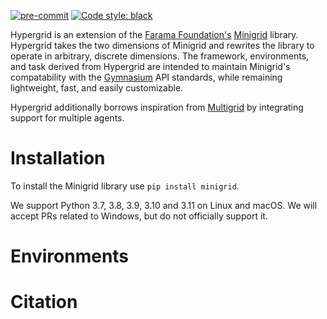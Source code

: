 [![pre-commit](https://img.shields.io/badge/pre--commit-enabled-brightgreen?logo=pre-commit&logoColor=white)](https://pre-commit.com/)
[![Code style: black](https://img.shields.io/badge/code%20style-black-000000.svg)](https://github.com/psf/black)

<!--
<p align="center">
    <a href = "https://minigrid.farama.org/" target = "_blank" > <img src="https://raw.githubusercontent.com/Farama-Foundation/Minigrid/master/minigrid-text.png" width="500px"/> </a>
</p>
 -->

<!--
<p align="center">
  <img src="figures/door-key-curriculum.gif" width=200 alt="Figure Door Key Curriculum">
</p>
 -->

Hypergrid is an extension of the [Farama Foundation's](https://farama.org)
[Minigrid](https://minigrid.farama.org) library.
Hypergrid takes the two dimensions of Minigrid and rewrites the library to
operate in arbitrary, discrete dimensions.
The framework, environments, and task derived from Hypergrid are intended
to maintain Minigrid's compatability with the [Gymnasium](https://github.com/Farama-Foundation/Gymnasium) API standards, while remaining lightweight, fast, and easily customizable.

Hypergrid additionally borrows inspiration from [Multigrid](https://github.com/ini/multigrid)
by integrating support for multiple agents.

# Installation

To install the Minigrid library use `pip install minigrid`.

We support Python 3.7, 3.8, 3.9, 3.10 and 3.11 on Linux and macOS. We will accept PRs related to Windows, but do not officially support it.

# Environments

<!--
## Minigrid
The list of the environments that were included in the original `Minigrid` library can be found in the [documentation](https://minigrid.farama.org/environments/minigrid/). These environments have in common a triangle-like agent with a discrete action space that has to navigate a 2D map with different obstacles (Walls, Lava, Dynamic obstacles) depending on the environment. The task to be accomplished is described by a `mission` string returned by the observation of the agent. These mission tasks include different goal-oriented and hierarchical missions such as picking up boxes, opening doors with keys or navigating a maze to reach a goal location. Each environment provides one or more configurations registered with Gymansium. Each environment is also programmatically tunable in terms of size/complexity, which is useful for curriculum learning or to fine-tune difficulty.
 -->

<!--
# Training an Agent
The [rl-starter-files](https://github.com/lcswillems/torch-rl) is a repository with examples on how to train `Minigrid` environments with RL algorithms. This code has been tested and is known to work with this environment. The default hyper-parameters are also known to converge.
-->

# Citation
<!--
The original `gym-minigrid` environments were created as part of work done at [Mila](https://mila.quebec). The Dynamic obstacles environment were added as part of work done at [IAS in TU Darmstadt](https://www.ias.informatik.tu-darmstadt.de/) and the University of Genoa for mobile robot navigation with dynamic obstacles.

https://github.com/Farama-Foundation/Minigrid

To cite this project please use:
 -->

<!-- ```bibtex
@inproceedings{Hypergrid,
  author       = {Brandon Hosley},
  title        = {},
  booktitle    = {},
  month        = {},
  year         = {},
}
``` -->
